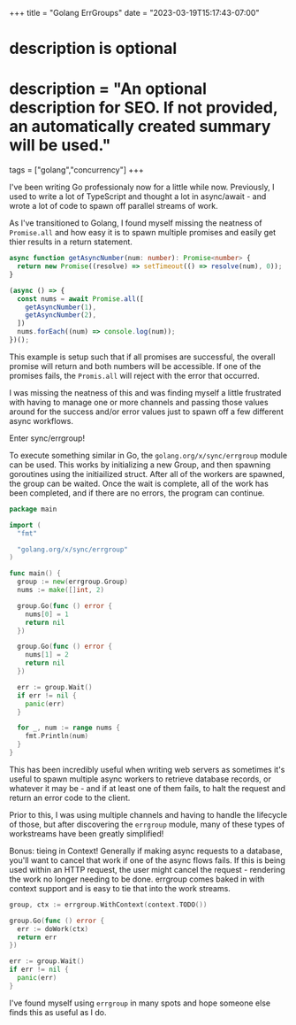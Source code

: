 +++
title = "Golang ErrGroups"
date = "2023-03-19T15:17:43-07:00"

#
# description is optional
#
# description = "An optional description for SEO. If not provided, an automatically created summary will be used."

tags = ["golang","concurrency"]
+++

I've been writing Go professionaly now for a little while now. Previously, I used to write a lot of TypeScript and thought a lot in async/await - and wrote a lot of code to spawn off parallel streams of work.

As I've transitioned to Golang, I found myself missing the neatness of `Promise.all` and how easy it is to spawn multiple promises and easily get thier results in a return statement.

```ts
async function getAsyncNumber(num: number): Promise<number> {
  return new Promise((resolve) => setTimeout(() => resolve(num), 0));
}

(async () => {
  const nums = await Promise.all([
    getAsyncNumber(1),
    getAsyncNumber(2),
  ])
  nums.forEach((num) => console.log(num));
})();
```

This example is setup such that if all promises are successful, the overall promise will return and both numbers will be accessible. If one of the promises fails, the `Promis.all` will reject with the error that occurred.

I was missing the neatness of this and was finding myself a little frustrated with having to manage one or more channels and passing those values around for the success and/or error values just to spawn off a few different async workflows.

Enter sync/errgroup!

To execute something similar in Go, the `golang.org/x/sync/errgroup` module can be used.
This works by initializing a new Group, and then spawning goroutines using the initiailized struct. After all of the workers are spawned, the group can be waited.
Once the wait is complete, all of the work has been completed, and if there are no errors, the program can continue.

```go
package main

import (
  "fmt"

  "golang.org/x/sync/errgroup"
)

func main() {
  group := new(errgroup.Group)
  nums := make([]int, 2)

  group.Go(func () error {
    nums[0] = 1
    return nil
  })

  group.Go(func () error {
    nums[1] = 2
    return nil
  })

  err := group.Wait()
  if err != nil {
    panic(err)
  }

  for _, num := range nums {
    fmt.Println(num)
  }
}
```

This has been incredibly useful when writing web servers as sometimes it's useful to spawn multiple async workers to retrieve database records, or whatever it may be - and if at least one of them fails, to halt the request and return an error code to the client.

Prior to this, I was using multiple channels and having to handle the lifecycle of those, but after discovering the `errgroup` module, many of these types of workstreams have been greatly simplified!

Bonus: tieing in Context!
Generally if making async requests to a database, you'll want to cancel that work if one of the async flows fails. If this is being used within an HTTP request, the user might cancel the request - rendering the work no longer needing to be done.
errgroup comes baked in with context support and is easy to tie that into the work streams.

```go
group, ctx := errgroup.WithContext(context.TODO())

group.Go(func () error {
  err := doWork(ctx)
  return err
})

err := group.Wait()
if err != nil {
  panic(err)
}

```

I've found myself using `errgroup` in many spots and hope someone else finds this as useful as I do.
